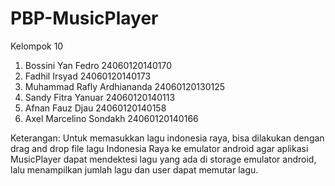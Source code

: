 # PBP-MusicPlayer



Kelompok 10
1. Bossini Yan Fedro  			    24060120140170
2. Fadhil Irsyad  			        24060120140173
3. Muhammad Rafly Ardhiananda  	24060120130125
4. Sandy Fitra Yanuar 			    24060120140113
5. Afnan Fauz Djau  			      24060120140158
6. Axel Marcelino Sondakh	      24060120140166


Keterangan:
Untuk memasukkan lagu indonesia raya, bisa dilakukan dengan  
drag and drop file lagu Indonesia Raya ke emulator android agar aplikasi MusicPlayer dapat mendektesi lagu yang ada di storage emulator android, lalu menampilkan jumlah lagu dan user dapat memutar lagu.
